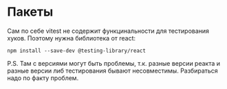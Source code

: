 # Пакеты

Сам по себе vitest не содержит функцинальности для тестирования хуков. Поэтому нужна библиотека от react:

```
npm install --save-dev @testing-library/react
```

P.S. Там с версиями могут быть проблемы, т.к. разные версии реакта и разные версии либ тестирования бывают несовместимы. Разбираться надо по факту проблем.